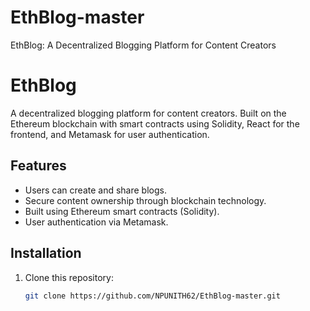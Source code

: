 # EthBlog-master
EthBlog: A Decentralized Blogging Platform for Content Creators

# EthBlog

A decentralized blogging platform for content creators. Built on the Ethereum blockchain with smart contracts using Solidity, React for the frontend, and Metamask for user authentication.

## Features

- Users can create and share blogs.
- Secure content ownership through blockchain technology.
- Built using Ethereum smart contracts (Solidity).
- User authentication via Metamask.

## Installation

1. Clone this repository:
   ```bash
   git clone https://github.com/NPUNITH62/EthBlog-master.git

